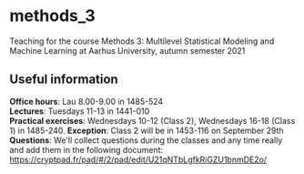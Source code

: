 # methods_3
Teaching for the course Methods 3: Multilevel Statistical Modeling and Machine Learning at Aarhus University, autumn semester 2021

## Useful information
__Office hours__: Lau 8.00-9.00 in 1485-524  
__Lectures__: Tuesdays 11-13 in 1441-010  
__Practical exercises__: Wednesdays 10-12 (Class 2), Wednesdays 16-18 (Class 1) in 1485-240. __Exception__: Class 2 will be in 1453-116 on September 29th  
__Questions__: We'll collect questions during the classes and any time really and add them in the following document: https://cryptpad.fr/pad/#/2/pad/edit/U21qNTbLgfkRiGZU1bnmDE2o/

